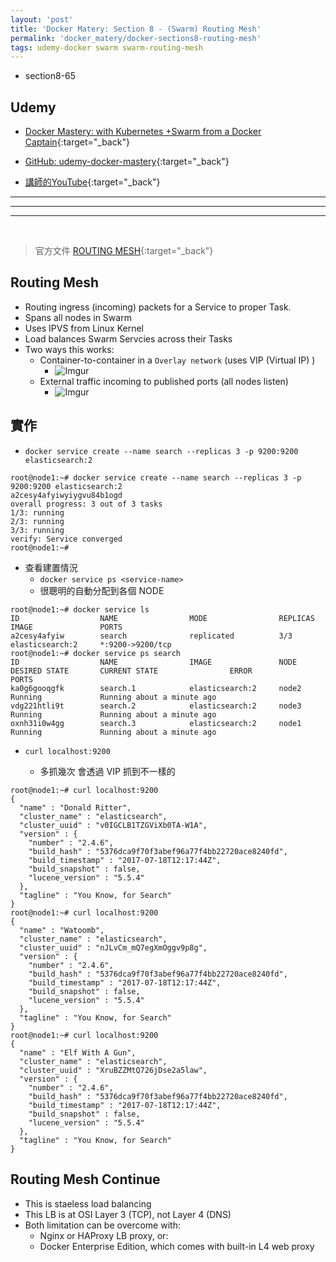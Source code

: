 ```yaml
---
layout: 'post'
title: 'Docker Matery: Section 8 - (Swarm) Routing Mesh'
permalink: 'docker_matery/docker-sections8-routing-mesh'
tags: udemy-docker swarm swarm-routing-mesh
---
```


- section8-65

## Udemy

- [Docker Mastery: with Kubernetes +Swarm from a Docker Captain](https://www.udemy.com/course/docker-mastery/){:target="_back"}

- [GitHub: udemy-docker-mastery](https://github.com/BretFisher/udemy-docker-mastery){:target="_back"}

- [講師的YouTube](https://www.youtube.com/channel/UC0NErq0RhP51iXx64ZmyVfg){:target="_back"}

---
---
---

<br/>


> 官方文件 [ROUTING MESH](https://docs.docker.com/engine/swarm/ingress/){:target="_back"}


## Routing Mesh

- Routing ingress (incoming) packets for a Service to proper Task.
- Spans all nodes in Swarm
- Uses IPVS from Linux Kernel
- Load balances Swarm Servcies across their Tasks
- Two ways this works:
   - Container-to-container in a `Overlay network` (uses VIP (Virtual IP) )
      - ![Imgur](https://i.imgur.com/rAN6ICF.jpg)
   - External traffic incoming to published ports (all nodes listen)
      - ![Imgur](https://i.imgur.com/ZeYXwfM.jpg)

## 實作

- `docker service create --name search --replicas 3 -p 9200:9200 elasticsearch:2`

~~~
root@node1:~# docker service create --name search --replicas 3 -p 9200:9200 elasticsearch:2
a2cesy4afyiwyiygvu84b1ogd
overall progress: 3 out of 3 tasks
1/3: running
2/3: running
3/3: running
verify: Service converged
root@node1:~#
~~~

- 查看建置情況
   - `docker service ps <service-name>`
   - 很聰明的自動分配到各個 NODE

~~~
root@node1:~# docker service ls
ID                  NAME                MODE                REPLICAS            IMAGE               PORTS
a2cesy4afyiw        search              replicated          3/3                 elasticsearch:2     *:9200->9200/tcp
root@node1:~# docker service ps search
ID                  NAME                IMAGE               NODE                DESIRED STATE       CURRENT STATE                ERROR               PORTS
ka0g6gooqgfk        search.1            elasticsearch:2     node2               Running             Running about a minute ago
vdg221htli9t        search.2            elasticsearch:2     node3               Running             Running about a minute ago
oxnh31i0w4gg        search.3            elasticsearch:2     node1               Running             Running about a minute ago
~~~

- `curl localhost:9200`

   - 多抓幾次 會透過 VIP 抓到不一樣的

~~~
root@node1:~# curl localhost:9200
{
  "name" : "Donald Ritter",
  "cluster_name" : "elasticsearch",
  "cluster_uuid" : "v0IGCLB1TZGViXb0TA-W1A",
  "version" : {
    "number" : "2.4.6",
    "build_hash" : "5376dca9f70f3abef96a77f4bb22720ace8240fd",
    "build_timestamp" : "2017-07-18T12:17:44Z",
    "build_snapshot" : false,
    "lucene_version" : "5.5.4"
  },
  "tagline" : "You Know, for Search"
}
root@node1:~# curl localhost:9200
{
  "name" : "Watoomb",
  "cluster_name" : "elasticsearch",
  "cluster_uuid" : "nJLvCm_mQ7egXmOggv9p8g",
  "version" : {
    "number" : "2.4.6",
    "build_hash" : "5376dca9f70f3abef96a77f4bb22720ace8240fd",
    "build_timestamp" : "2017-07-18T12:17:44Z",
    "build_snapshot" : false,
    "lucene_version" : "5.5.4"
  },
  "tagline" : "You Know, for Search"
}
root@node1:~# curl localhost:9200
{
  "name" : "Elf With A Gun",
  "cluster_name" : "elasticsearch",
  "cluster_uuid" : "XruBZZMtQ726jDse2a5law",
  "version" : {
    "number" : "2.4.6",
    "build_hash" : "5376dca9f70f3abef96a77f4bb22720ace8240fd",
    "build_timestamp" : "2017-07-18T12:17:44Z",
    "build_snapshot" : false,
    "lucene_version" : "5.5.4"
  },
  "tagline" : "You Know, for Search"
}
~~~

## Routing Mesh Continue

- This is staeless load balancing
- This LB is at OSI Layer 3 (TCP), not Layer 4 (DNS)
- Both limitation can be overcome with:
   - Nginx or HAProxy LB proxy, or:
   - Docker Enterprise Edition, which comes with built-in L4 web proxy